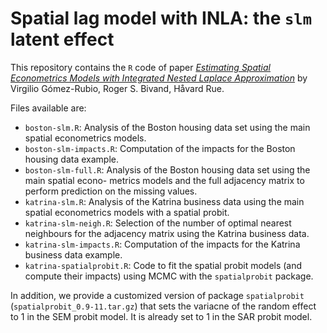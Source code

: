 # Spatial lag model with INLA: the `slm` latent effect

This repository contains the `R` code of paper [*Estimating Spatial Econometrics Models with Integrated Nested Laplace Approximation*](https://arxiv.org/abs/1703.01273) by Virgilio Gómez-Rubio, Roger S. Bivand, Håvard Rue.


Files available are:

* `boston-slm.R`: Analysis of the Boston housing data set using the main spatial econometrics models.
* `boston-slm-impacts.R`: Computation of the impacts for the Boston housing data example.
* `boston-slm-full.R`: Analysis of the Boston housing data set using the main spatial econo- metrics models and the full adjacency matrix to perform prediction on the missing values.
* `katrina-slm.R`: Analysis of the Katrina business data using the main spatial econometrics models with a spatial probit.
* `katrina-slm-neigh.R`: Selection of the number of optimal nearest neighbours for the adjacency matrix using the Katrina business data.
* `katrina-slm-impacts.R`: Computation of the impacts for the Katrina business data example.
* `katrina-spatialprobit.R`: Code to fit the spatial probit models (and compute their impacts) using MCMC with the `spatialprobit` package.

In addition, we provide a customized version of package `spatialprobit` (`spatialprobit_0.9-11.tar.gz`) that sets the variacne of the random effect to 1 in the SEM probit model. It is already set to 1 in the SAR probit model.


